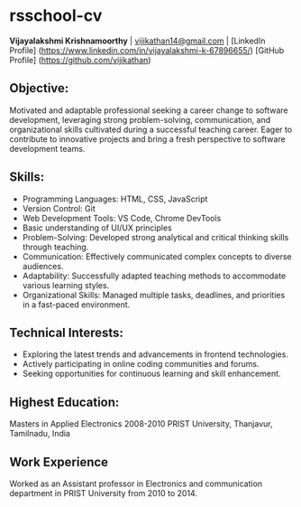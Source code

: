 # rsschool-cv

**Vijayalakshmi Krishnamoorthy** | vijikathan14@gmail.com | [LinkedIn Profile] (https://www.linkedin.com/in/vijayalakshmi-k-67896655/) 
[GitHub Profile] (https://github.com/vijikathan)

## Objective:
Motivated and adaptable professional seeking a career change to software development, leveraging strong problem-solving, communication, and organizational skills cultivated during a successful teaching career. Eager to contribute to innovative projects and bring a fresh perspective to software development teams.
  

## Skills:
- Programming Languages: HTML, CSS, JavaScript
- Version Control: Git
- Web Development Tools: VS Code, Chrome DevTools
- Basic understanding of UI/UX principles
- Problem-Solving: Developed strong analytical and critical thinking skills through teaching.
- Communication: Effectively communicated complex concepts to diverse audiences.
- Adaptability: Successfully adapted teaching methods to accommodate various learning styles.
- Organizational Skills: Managed multiple tasks, deadlines, and priorities in a fast-paced environment.
   
## Technical Interests:

- Exploring the latest trends and advancements in frontend technologies.
- Actively participating in online coding communities and forums.
- Seeking opportunities for continuous learning and skill enhancement.


## Highest Education:
Masters in Applied Electronics  2008-2010 
PRIST University, Thanjavur, Tamilnadu, India

## Work Experience
Worked as an Assistant professor in Electronics and communication department in PRIST University from 2010 to 2014. 

